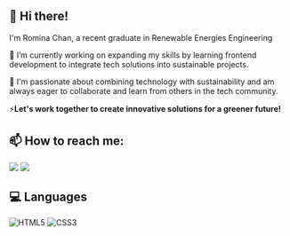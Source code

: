 ## 👋 Hi there!
I'm Romina Chan, a recent graduate in Renewable Energies Engineering

🔭 I’m currently working on expanding my skills by learning frontend development to integrate tech solutions into sustainable projects.

🌱 I'm passionate about combining technology with sustainability and am always eager to collaborate and learn from others in the tech community.

⚡**Let's work together to create innovative solutions for a greener future!**

## 📫 How to reach me:
  <a href="https://www.linkedin.com/in/rominachan2801/" target="_blank"><img src="https://img.shields.io/badge/-LinkedIn-%230077B5?style=for-the-badge&logo=linkedin&logoColor=white" target="_blank"></a> 
  <a href="mailto:romina282001@gmail.com"><img src="https://img.shields.io/badge/-Gmail-%23333?style=for-the-badge&logo=gmail&logoColor=white&color=red" target="_blank"></a>

## 💻 Languages
![HTML5](https://img.shields.io/badge/html5-%23E34F26.svg?style=for-the-badge&logo=html5&logoColor=white)
![CSS3](https://img.shields.io/badge/css3-%231572B6.svg?style=for-the-badge&logo=css3&logoColor=white)


<!--
**romina-chan/romina-chan** is a ✨ _special_ ✨ repository because its `README.md` (this file) appears on your GitHub profile.

Here are some ideas to get you started:

- 🔭 I’m currently working on ...
- 🌱 I’m currently learning ...
- 👯 I’m looking to collaborate on ...
- 🤔 I’m looking for help with ...
- 💬 Ask me about ...
- 📫 How to reach me: ...
- 😄 Pronouns: ...
- ⚡ Fun fact: ...
-->
